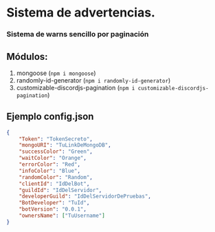 # Sistema de advertencias.

### Sistema de warns sencillo por paginación

## Módulos:
1. mongoose (`npm i mongoose`)
2. randomly-id-generator (`npm i randomly-id-generator`)
3. customizable-discordjs-pagination (`npm i customizable-discordjs-pagination`)

## Ejemplo config.json
```json
{
	"Token": "TokenSecreto",
	"mongoURI": "TuLinkDeMongoDB",
	"successColor": "Green",
	"waitColor": "Orange",
	"errorColor": "Red",
	"infoColor": "Blue",
	"randomColor": "Random",
	"clientId": "IdDelBot",
	"guildId": "IdDelServidor",
	"developerGuild": "IdDelServidorDePruebas",
	"BotDeveloper": "TuId",
	"botVersion": "0.0.1",
	"ownersName": ["TuUsername"]
}
```
